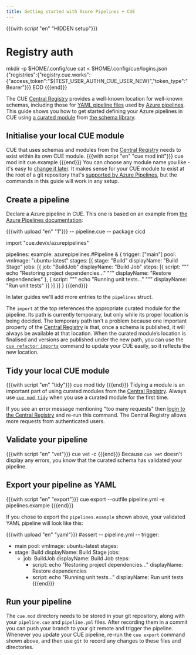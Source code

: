 ```yaml
---
title: Getting started with Azure Pipelines + CUE
---
```


{{{with _script_ "en" "HIDDEN setup"}}}
# Registry auth
mkdir -p $HOME/.config/cue
cat <<EOD > $HOME/.config/cue/logins.json
{"registries":{"registry.cue.works":{"access_token":"${TEST_USER_AUTHN_CUE_USER_NEW}","token_type":"Bearer"}}}
EOD
{{{end}}}

The CUE
[Central Registry](https://registry.cue.works/)
provides a well-known location for well-known schemas, including those for
[YAML pipeline files](https://learn.microsoft.com/azure/devops/pipelines/yaml-schema)
used by [Azure pipelines](https://learn.microsoft.com/azure/devops/pipelines).
This guide shows you how to get started defining your Azure pipelines in CUE using
[a curated module](../curated-module-azure-pipelines/index.md)
from
[the schema library](/getting-started/schema-library/).

<!--more-->

## Initialise your local CUE module

CUE that uses schemas and modules from the
[Central Registry](https://registry.cue.works)
needs to exist within its own CUE module.
{{{with script "en" "cue mod init"}}}
cue mod init cue.example
{{{end}}}
You can choose any module name you like - it's easy to
[change it later](https://cuelang.org/docs/reference/command/cue-help-mod-rename/).
It makes sense for your CUE module to exist at the root of a git repository that's
[supported by Azure Pipelines](https://learn.microsoft.com/azure/devops/pipelines/repos),
but the commands in this guide will work in any setup.

## Create a pipeline

Declare a Azure pipeline in CUE. This one is based on an example from
[the Azure Pipelines documentation](https://learn.microsoft.com/azure/devops/pipelines/process/run-stages):

{{{with upload "en" "1"}}}
-- pipeline.cue --
package cicd

import "cue.dev/x/azurepipelines"

pipelines: example: azurepipelines.#Pipeline & {
	trigger: ["main"]
	pool: vmImage: "ubuntu-latest"
	stages: [{
		stage:       "Build"
		displayName: "Build Stage"
		jobs: [{
			job:         "BuildJob"
			displayName: "Build Job"
			steps: [{
				script: """
					echo "Restoring project dependencies..."
					"""
				displayName: "Restore dependencies"
			}, {
				script: """
					echo "Running unit tests..."
					"""
				displayName: "Run unit tests"
			}]
		}]
	}]
}
{{{end}}}

In later guides we'll add more entries to the `pipelines` struct.

The `import` at the top references the appropriate curated module for the pipeline.
Its path is currently temporary, but only while its proper location is being decided.
The temporary path isn't a problem because one important property of the
[Central Registry](https://registry.cue.works)
is that, once a schema is published, it will always be
available at that location.
When the curated module’s location is finalised and versions are published
under the new path, you can use the
[`cue refactor imports`](https://cuelang.org/docs/reference/command/cue-help-refactor-imports/)
command to update your CUE easily, so it reflects the new location.

## Tidy your local CUE module

{{{with script "en" "tidy"}}}
cue mod tidy
{{{end}}}
Tidying a module is an important part of using curated modules from the
[Central Registry](https://registry.cue.works).
Always use
[`cue mod tidy`](https://cuelang.org/docs/reference/command/cue-help-mod-tidy/)
when you use a curated module for the first time.

If you see an error message mentioning "too many requests" then
[login to the Central Registry](../login-central-registry/index.md)
and re-run this command.
The Central Registry allows more requests from authenticated users.

## Validate your pipeline

{{{with script "en" "vet"}}}
cue vet -c
{{{end}}}
Because `cue vet` doesn't display any errors, you know that the curated schema has validated your pipeline.

## Export your pipeline as YAML

{{{with script "en" "export"}}}
cue export --outfile pipeline.yml -e pipelines.example
{{{end}}}

If you chose to export the `pipelines.example` shown above,
your validated YAML pipeline will look like this:

{{{with upload "en" "yaml"}}}
#assert
-- pipeline.yml --
trigger:
  - main
pool:
  vmImage: ubuntu-latest
stages:
  - stage: Build
    displayName: Build Stage
    jobs:
      - job: BuildJob
        displayName: Build Job
        steps:
          - script: echo "Restoring project dependencies..."
            displayName: Restore dependencies
          - script: echo "Running unit tests..."
            displayName: Run unit tests
{{{end}}}

## Run your pipeline

The `cue.mod` directory needs to be stored in your git repository, along with
your `pipeline.cue` and `pipeline.yml` files. After recording them in a commit
you can push your branch to your git remote and trigger the pipeline.
Whenever you update your CUE pipeline, re-run the `cue export` command shown
above, and then use `git` to record any changes to these files and directories.
